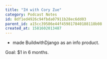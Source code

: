 ```yaml
---
title: "IH with Cory Zue"
category: Podcast Notes
id: 8df1ed4926c94fbda07911b28ec6dd03
parent_id: a15cc39586e44f459817840188118b08
created_at: 1581602013487
---
```


* made BuildwithDjango as an info product. 

Goal: $1 in 6 months.


    